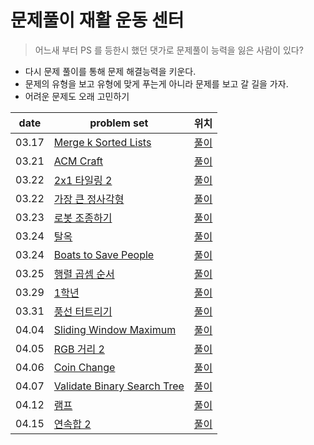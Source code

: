 # 문제풀이 재활 운동 센터

> 어느새 부터 PS 를 등한시 했던 댓가로 문제풀이 능력을 잃은 사람이 있다?

- 다시 문제 풀이를 통해 문제 해결능력을 키운다.
- 문제의 유형을 보고 유형에 맞게 푸는게 아니라 문제를 보고 갈 길을 가자.
- 어려운 문제도 오래 고민하기


| date       | problem set                                                                | 위치 |
| ---------- | -------------------------------------------------------------------------- |  ---- |
| 03.17      | [Merge k Sorted Lists](https://leetcode.com/problems/merge-k-sorted-lists/) | [풀이](https://github.com/wolframhwang/YouCanSolveDynamicPrgorammingAndGreedyProblem/blob/main/Merge%20k%20Sorted%20Lists/Wolfram_Merge%20k%20Sorted%20Lists.swift) | 
| 03.21      | [ACM Craft](https://www.acmicpc.net/problem/1005) | [풀이](https://github.com/wolframhwang/YouCanSolveDynamicPrgorammingAndGreedyProblem/blob/main/ACM%20Craft/Wolfram_ACM%20Craft.cpp) | 
| 03.22      | [2x1 타일링 2](https://www.acmicpc.net/problem/11727) | [풀이](https://github.com/wolframhwang/YouCanSolveDynamicPrgorammingAndGreedyProblem/blob/main/2xN%20%ED%83%80%EC%9D%BC%EB%A7%81%202/Wolfram_2xN%20%ED%83%80%EC%9D%BC%EB%A7%81%202.swift) |
| 03.22      | [가장 큰 정사각형](https://www.acmicpc.net/problem/1915) | [풀이](https://github.com/wolframhwang/YouCanSolveDynamicPrgorammingAndGreedyProblem/blob/main/%EA%B0%80%EC%9E%A5%20%ED%81%B0%20%EC%A0%95%EC%82%AC%EA%B0%81%ED%98%95/Wolfram_%EA%B0%80%EC%9E%A5%20%ED%81%B0%20%EC%A0%95%EC%82%AC%EA%B0%81%ED%98%95.swift) |
| 03.23      | [로봇 조종하기](https://www.acmicpc.net/problem/2169) | [풀이](https://github.com/wolframhwang/YouCanSolveDynamicPrgorammingAndGreedyProblem/blob/main/%EB%A1%9C%EB%B4%87%20%EC%A1%B0%EC%A2%85%ED%95%98%EA%B8%B0/Wolfram_%EB%A1%9C%EB%B4%87%20%EC%A1%B0%EC%A2%85%ED%95%98%EA%B8%B0.swift) |
| 03.24      | [탈옥](https://www.acmicpc.net/problem/13261) | [풀이](https://github.com/wolframhwang/YouCanSolveDynamicPrgorammingAndGreedyProblem/blob/main/%ED%83%88%EC%98%A5/Wolfram_%ED%83%88%EC%98%A5.swift) |
| 03.24      | [Boats to Save People](https://leetcode.com/problems/boats-to-save-people/) | [풀이](https://github.com/wolframhwang/YouCanSolveDynamicPrgorammingAndGreedyProblem/blob/main/Boats%20to%20Save%20People/Wolfram_Boats%20to%20Save%20People.swift) |
| 03.25      | [행렬 곱셈 순서](https://www.acmicpc.net/problem/11049) | [풀이](https://github.com/wolframhwang/YouCanSolveDynamicPrgorammingAndGreedyProblem/tree/main/%ED%96%89%EB%A0%AC%20%EA%B3%B1%EC%85%88%20%EC%88%9C%EC%84%9C) |
| 03.29      | [1학년](https://www.acmicpc.net/problem/5557) | [풀이](https://github.com/wolframhwang/YouCanSolveDynamicPrgorammingAndGreedyProblem/tree/main/1%ED%95%99%EB%85%84) |
| 03.31      | [풍선 터트리기](https://programmers.co.kr/learn/courses/30/lessons/68646?language=swift) | [풀이](https://github.com/wolframhwang/YouCanSolveDynamicPrgorammingAndGreedyProblem/tree/main/%ED%92%8D%EC%84%A0%20%ED%84%B0%ED%8A%B8%EB%A6%AC%EA%B8%B0) |
| 04.04      | [Sliding Window Maximum](https://leetcode.com/problems/sliding-window-maximum/) | [풀이](https://github.com/wolframhwang/YouCanSolveDynamicPrgorammingAndGreedyProblem/tree/main/Sliding%20Window%20Maximum) |
| 04.05      | [RGB 거리 2](https://www.acmicpc.net/problem/17404) | [풀이](https://github.com/wolframhwang/YouCanSolveDynamicPrgorammingAndGreedyProblem/blob/main/RGB%EA%B1%B0%EB%A6%AC%202/Wolfram_RGB%EA%B1%B0%EB%A6%AC%202.swift) |
| 04.06      | [Coin Change](https://leetcode.com/problems/coin-change/) | [풀이](https://github.com/wolframhwang/YouCanSolveDynamicPrgorammingAndGreedyProblem/blob/main/Coin%20Change/Wolfram_Coin%20Change.swift) |
| 04.07      | [Validate Binary Search Tree](https://leetcode.com/problems/validate-binary-search-tree/) | [풀이](https://github.com/wolframhwang/YouCanSolveProblem/blob/main/Validate%20Binary%20Search%20Tree/Wolfram_Validate%20Binary%20Search%20Tree.swift) |
| 04.12      | [램프](https://www.acmicpc.net/problem/1034) | [풀이](https://github.com/wolframhwang/YouCanSolveProblem/tree/main/%EB%9E%A8%ED%94%84) |
| 04.15      | [연속합 2](https://www.acmicpc.net/problem/13398) | [풀이](https://github.com/wolframhwang/YouCanSolveProblem/blob/main/%EC%97%B0%EC%86%8D%ED%95%A9%202/Wolfram_%EC%97%B0%EC%86%8D%ED%95%A9%202.swift) |
